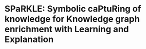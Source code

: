 # SPaRKLE:  Symbolic caPtuRing of knowledge for Knowledge graph enrichment with Learning and Explanation
